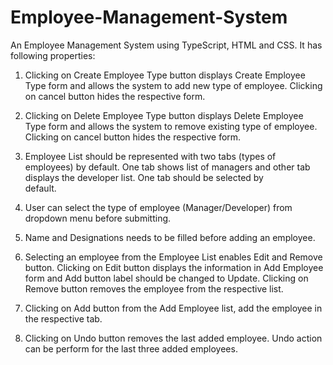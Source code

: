 # Employee-Management-System
An Employee Management System using TypeScript,  HTML and CSS. It has following properties:
1. Clicking	on Create	Employee Type button	displays Create	Employee Type form	and	allows	the	system	to	add	new	type	of	employee.	Clicking	on	cancel	button	hides	the	respective	form.

2. Clicking	on Delete	Employee	Type	button	displays	Delete	Employee	Type form	and	allows	the	system	to	remove	existing	type	of	employee.	Clicking	on	cancel	button	hides	the	respective	form.

3. Employee	List	should	be	represented	with	two	tabs	(types	of	employees)	by	default.	One	tab	shows	list	of	managers	and	other	tab	displays	the	developer	list.	One	tab	should	be	selected	by	
default.	

4. User	can	select	the	type	of	employee	(Manager/Developer)	from	dropdown	menu	before	submitting.	

5. Name	and	Designations	needs	to	be	filled	before	adding	an	employee.

6. Selecting	an	employee	from	the	Employee	List	enables	Edit	and	Remove button. Clicking	on	Edit	button	displays	the	information	in	Add	Employee	form	and	Add	button	label	should	be	changed	to Update. Clicking	on	Remove	button	removes	the	employee	from	the	respective	list.	

7. Clicking	on	Add	button	from	the	Add	Employee	list,	add	the	employee	in	the	respective	tab.		

8. Clicking	on	Undo	button	removes	the	last	added	employee.	Undo	action	can	be	perform	for	the	last	three	added	employees.	
